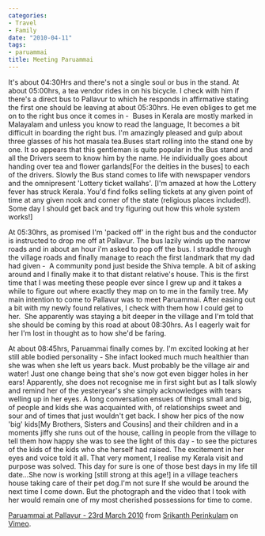 ```yaml
---
categories:
- Travel
- Family
date: "2010-04-11"
tags:
- paruammai
title: Meeting Paruammai
---
```


It's about 04:30Hrs and there's not a single soul or bus in the stand. At about 05:00hrs, a tea vendor rides in on his bicycle. I check with him if there's a direct bus to Pallavur to which he responds in affirmative stating the first one should be leaving at about 05:30hrs. He even obliges to get me on to the right bus once it comes in -  Buses in Kerala are mostly marked in Malayalam and unless you know to read the language, It becomes a bit difficult in boarding the right bus. I'm amazingly pleased and gulp about three glasses of his hot masala tea.Buses start rolling into the stand one by one. It so appears that this gentleman is quite popular in the Bus stand and all the Drivers seem to know him by the name. He individually goes about handing over tea and flower garlands\[For the deities in the buses\] to each of the drivers. Slowly the Bus stand comes to life with newspaper vendors and the omnipresent 'Lottery ticket wallahs'. \[I'm amazed at how the Lottery fever has struck Kerala. You'd find folks selling tickets at any given point of time at any given nook and corner of the state (religious places included!). Some day I should get back and try figuring out how this whole system works!\]

At 05:30hrs, as promised I'm 'packed off' in the right bus and the conductor is instructed to drop me off at Pallavur. The bus lazily winds up the narrow roads and in about an hour i'm asked to pop off the bus. I straddle through the village roads and finally manage to reach the first landmark that my dad had given -  A community pond just beside the Shiva temple. A bit of asking around and I finally make it to that distant relative's house. This is the first time that I was meeting these people ever since I grew up and it takes a while to figure out where exactly they map on to me in the family tree. My main intention to come to Pallavur was to meet Paruammai. After easing out a bit with my newly found relatives, I check with them how I could get to her.  She apparently was staying a bit deeper in the village and I'm told that she should be coming by this road at about 08:30hrs. As I eagerly wait for her I'm lost in thought as to how she'd be faring.

At about 08:45hrs, Paruammai finally comes by. I'm excited looking at her still able bodied personality - She infact looked much much healthier than she was when she left us years back. Must probably be the village air and water! Just one change being that she's now got even bigger holes in her ears! Apparently, she does not recognise me in first sight but as I talk slowly and remind her of the yesteryear's she simply acknowledges with tears welling up in her eyes. A long conversation ensues of things small and big, of people and kids she was acquainted with, of relationships sweet and sour and of times that just wouldn't get back. I show her pics of the now 'big' kids\[My Brothers, Sisters and Cousins\] and their children and in a moments jiffy she runs out of the house, calling in people from the village to tell them how happy she was to see the light of this day - to see the pictures of the kids of the kids who she herself had raised. The excitement in her eyes and voice told it all. That very moment, I realise my Kerala visit and purpose was solved. This day for sure is one of those best days in my life till date...She now is working \[still strong at this age!\] in a village teachers house taking care of their pet dog.I'm not sure If she would be around the next time I come down. But the photograph and the video that I took with her would remain one of my most cherished possessions for time to come.

[Paruammai at Pallavur - 23rd March 2010](http://vimeo.com/10829560) from [Srikanth Perinkulam](http://vimeo.com/user3566295) on [Vimeo](http://vimeo.com).
